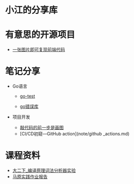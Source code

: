# 小江的分享库

# 有意思的开源项目

* [一张图片即可复现前端代码](note/screenshot-to-code)

# 笔记分享

* Go语言

  * [go-test](note\go-test.md)

  * [go错误库](note/go错误库.md)

* 项目开发

  * [敲代码的前一步是画图](note/业务流程图.md)
  * [CI/CD初窥—GitHub action](note/github _actions.md)

# 课程资料

* [大二下_编译原理词法分析器实验](https://github.com/Milefer7/Lexical-Analyzer)
* [马原实践作业报告](note/马克思主义基本原理_实践报告作业.md)

